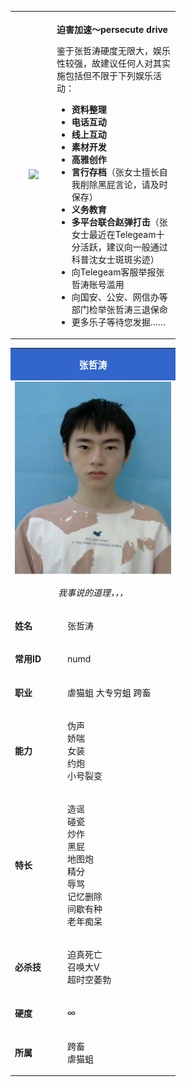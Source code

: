 <table class="plainlinks esu-ambox" width="716" style="width: 264px;">
<tbody>
<tr class="firstRow">
<td style="padding: 2px 0px 2px 0.5em; text-align: center;" width="60"><img src="img/SpeedUp.png" /></td>
<td style="padding: 0.25em 0.5em;"> 

**迫害加速～persecute drive**

鉴于张哲涛硬度无限大，娱乐性较强，故建议任何人对其实施包括但不限于下列娱乐活动：
*   **资料整理**
*   **电话互动**
*   **线上互动**
*   **素材开发**
*   **高雅创作**
*   **言行存档**（张女士擅长自我削除黑屁言论，请及时保存）
*   **义务教育**
*   **多平台联合赵弹打击**（张女士最近在Telegeam十分活跃，建议向一般通过科普沈女士斑斑劣迹）
*   向Telegeam客服举报张哲涛账号滥用
*   向国安、公安、网信办等部门检举张哲涛三退保命
*   更多乐子等待您发掘……
</td>
</tr>
</tbody>
</table>



<table class="infobox" width="300" style="width: 264px;">
<tbody>
<tr class="firstRow">
<th colspan="2" style="background-color: rgb(51, 102, 204); color: rgb(255, 255, 255); font-size: 14.952px; padding: 1em;">张哲涛</th>
</tr>
<tr>
<td colspan="2" style="text-align: center;">  
<img src="img/张哲涛.jpg" />  

*我事说的道理，，，*
</td>
</tr>
<tr>
<td style="" width="86">

**姓名**
</td>
<td style="" width="203">
张哲涛
</td>
</tr>
<tr>
<td>

**常用ID**
</td>
<td>
numd
</td>
</tr>
<tr>
<td>

**职业**

</td>
<td>
虐猫蛆  
大专穷蛆  
跨畜  
</td>
</tr>

<tr>

<td>

**能力**

</td>

<td>

伪声  
娇喘  
女装  
约炮  
小号裂变  

</td>

</tr>

<tr>

<td>

**特长**

</td>

<td>

造谣  
碰瓷  
炒作  
黑屁  
地图炮  
精分  
辱骂  
记忆删除  
间歇有种  
老年痴呆
</td>

</tr>

<tr>

<td>

**必杀技**

</td>

<td>

迫真死亡  
召唤大V  
超时空萎勃  

</td>

</tr>

<tr>

<td>

**硬度**

</td>

<td>

∞

</td>

</tr>

<tr>

<td>

**所属**
</td>
<td>

跨畜  
虐猫蛆

</td>
</tr>
</tbody>
</table>
